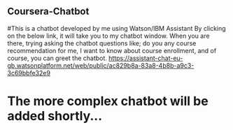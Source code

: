 ## Coursera-Chatbot
#This is a chatbot developed by me using Watson/IBM Assistant
By clicking on the below link, it will take you to my chatbot window. When you are there, trying asking the chatbot questions like; do you any course recommendation for me, I want to know about course enrollment, and of course, you can greet the chatbot.
https://assistant-chat-eu-gb.watsonplatform.net/web/public/ac829b8a-83a8-4b8b-a9c3-3c69bbfe32e9
# The more complex chatbot will be added shortly...
